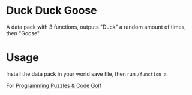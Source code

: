 # Duck Duck Goose

A data pack with 3 functions, outputs "Duck" a random amount of times, then "Goose"

# Usage

Install the data pack in your world save file, then run `/function a`

For [Programming Puzzles & Code Golf](https://codegolf.stackexchange.com/a/158191/73737)
